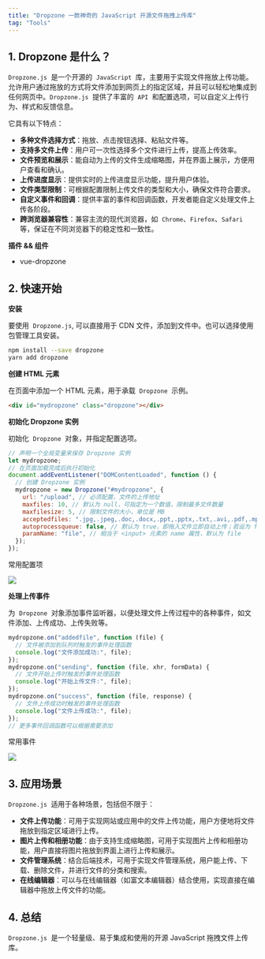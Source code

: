 ```yaml
---
title: "Dropzone 一款神奇的 JavaScript 开源文件拖拽上传库"
tag: "Tools"
---
```


## 1. Dropzone 是什么？

`Dropzone.js`  是一个开源的  `JavaScript`  库，主要用于实现文件拖放上传功能。允许用户通过拖放的方式将文件添加到网页上的指定区域，并且可以轻松地集成到任何网页中。`Dropzone.js`  提供了丰富的  `API`  和配置选项，可以自定义上传行为、样式和反馈信息。

它具有以下特点：

- **多种文件选择方式**：拖放、点击按钮选择、粘贴文件等。
- **支持多文件上传**：用户可一次性选择多个文件进行上传，提高上传效率。
- **文件预览和展示**：能自动为上传的文件生成缩略图，并在界面上展示，方便用户查看和确认。
- **上传进度显示**：提供实时的上传进度显示功能，提升用户体验。
- **文件类型限制**：可根据配置限制上传文件的类型和大小，确保文件符合要求。
- **自定义事件和回调**：提供丰富的事件和回调函数，开发者能自定义处理文件上传各阶段。
- **跨浏览器兼容性**：兼容主流的现代浏览器，如  `Chrome`、`Firefox`、`Safari`  等，保证在不同浏览器下的稳定性和一致性。

**插件 && 组件**

- vue-dropzone

## 2. 快速开始

**安装**

要使用  `Dropzone.js`, 可以直接用于 CDN 文件，添加到文件中。也可以选择使用包管理工具安装。

```sh
npm install --save dropzone
yarn add dropzone
```

**创建 HTML 元素**

在页面中添加一个 HTML 元素，用于承载  `Dropzone`  示例。

```html
<div id="mydropzone" class="dropzone"></div>
```

**初始化 Dropzone 实例**

初始化  `Dropzone`  对象，并指定配置选项。

```js
// 声明一个全局变量来保存 Dropzone 实例
let mydropzone;
// 在页面加载完成后执行初始化
document.addEventListener("DOMContentLoaded", function () {
  // 创建 Dropzone 实例
  mydropzone = new Dropzone("#mydropzone", {
    url: "/upload", // 必须配置，文件的上传地址
    maxfiles: 10, // 默认为 null，可指定为一个数值，限制最多文件数量
    maxfilesize: 5, // 限制文件的大小，单位是 MB
    acceptedfiles: ".jpg,.jpeg,.doc,.docx,.ppt,.pptx,.txt,.avi,.pdf,.mp3,.zip", // 允许上传的文件类型，文件扩展名以逗号隔开
    autoprocessqueue: false, // 默认为 true，即拖入文件立即自动上传；若设为 false，则需手动点击按钮上传
    paramName: "file", // 相当于 <input> 元素的 name 属性，默认为 file
  });
});
```

常用配置项

<img src="../imgs/86/06.webp" />

**处理上传事件**

为  `Dropzone`  对象添加事件监听器，以便处理文件上传过程中的各种事件，如文件添加、上传成功、上传失败等。

```js
mydropzone.on("addedfile", function (file) {
  // 文件被添加到队列时触发的事件处理函数
  console.log("文件添加成功:", file);
});
mydropzone.on("sending", function (file, xhr, formData) {
  // 文件开始上传时触发的事件处理函数
  console.log("开始上传文件:", file);
});
mydropzone.on("success", function (file, response) {
  // 文件上传成功时触发的事件处理函数
  console.log("文件上传成功:", file);
});
// 更多事件回调函数可以根据需要添加
```

常用事件

<img src="../imgs/86/07.webp" />

## 3. 应用场景

`Dropzone.js`  适用于各种场景，包括但不限于：

- **文件上传功能**：可用于实现网站或应用中的文件上传功能，用户方便地将文件拖放到指定区域进行上传。
- **图片上传和相册功能**：由于支持生成缩略图，可用于实现图片上传和相册功能，用户直接将图片拖放到界面上进行上传和展示。
- **文件管理系统**：结合后端技术，可用于实现文件管理系统，用户能上传、下载、删除文件，并进行文件的分类和搜索。
- **在线编辑器**：可以与在线编辑器（如富文本编辑器）结合使用，实现直接在编辑器中拖放上传文件的功能。

## 4. 总结

`Dropzone.js`  是一个轻量级、易于集成和使用的开源 JavaScript 拖拽文件上传库。
